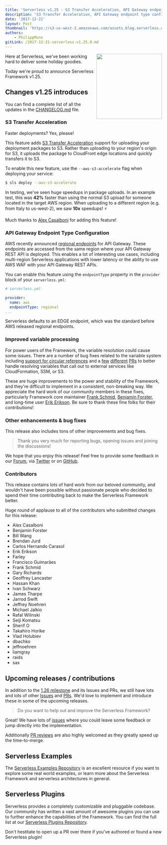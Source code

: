 ```yaml
---
title: 'Serverless v1.25 - S3 Transfer Acceleration, API Gateway endpoint type configuration, variable system improvements'
description: 'S3 Transfer Acceleration, API Gateway endpoint type configuration, variable system improvements, enhancements, bug fixes and more added in the Serverless Framework v1.25 release.'
date: '2017-12-21'
layout: Post
thumbnail: 'https://s3-us-west-2.amazonaws.com/assets.blog.serverless.com/framework_v1.25_1.jpg'
authors:
    - PhilippMuns
gitLink: /2017-12-21-serverless-v1.25.0.md
---
```


<img align="right" src="https://s3-us-west-2.amazonaws.com/assets.blog.serverless.com/framework_v1.25_1.jpg" width="210px" >

Here at Serverless, we've been working hard to deliver some holiday goodies. 

Today we're proud to announce Serverless Framework v1.25.


## Changes v1.25 introduces

You can find a complete list of all the updates in the [CHANGELOG.md](https://github.com/serverless/serverless/blob/master/CHANGELOG.md) file.

### S3 Transfer Acceleration

Faster deployments? Yes, please!

This feature adds [S3 Transfer Acceleration](http://docs.aws.amazon.com/AmazonS3/latest/dev/transfer-acceleration.html) support for uploading your deployment packages to S3. Rather than uploading to your region's origin for S3, it uploads the package to CloudFront edge locations and quickly transfers it to S3. 

To enable this new feature, use the `--aws-s3-accelerate` flag when deploying your service:

```bash
$ sls deploy --aws-s3-accelerate
```

In testing, we've seen huge speedups in package uploads. In an example test, this was **42%** faster than using the normal S3 upload for someone located in the target AWS region. When uploading to a different region (e.g. from Italy to us-west-2), we saw **10x** speedups! ⚡️ 

Much thanks to [Alex Casalboni](https://twitter.com/alex_casalboni) for adding this feature!

### API Gateway Endpoint Type Configuration

AWS recently announced [regional endpoints](https://aws.amazon.com/about-aws/whats-new/2017/11/amazon-api-gateway-supports-regional-api-endpoints/) for API Gateway. These endpoints are accessed from the same region where your API Gateway REST API is deployed. This enables a lot of interesting use cases, including multi-region Serverless applications with lower latency or the ability to use AWS WAF with your API Gateway REST APIs.

You can enable this feature using the `endpointType` property in the `provider` block of your `serverless.yml`:

```yml
# serverless.yml

provider:
  name: aws
  endpointType: regional
...
```

Serverless defaults to an EDGE endpoint, which was the standard before AWS released regional endpoints. 

### Improved variable processing

For power users of the Framework, the variable resolution could cause some issues. There are a number of bug fixes related to the variable system including [support for circular references](https://github.com/serverless/serverless/pull/4144) and a [few](https://github.com/serverless/serverless/pull/4499) [different](https://github.com/serverless/serverless/pull/4294) [PRs](https://github.com/serverless/serverless/pull/4518) to better handle resolving variables that call out to external services like CloudFormation, SSM, or S3.

These are huge improvements to the power and stability of the Framework, and they're difficult to implement in a consistent, non-breaking way. We appreciate the hard work of our community members in these fixes, particularly Framework core maintainer [Frank Schmid](https://github.com/HyperBrain), [Benjamin Forster](https://github.com/e-e-e), and long-time user [Erik Erikson](https://github.com/erikerikson). Be sure to thank these fine folks for their contributions!

### Other enhancements & bug fixes

This release also includes tons of other improvements and bug fixes.

> Thank you very much for reporting bugs, opening issues and joining the discussions!

We hope that you enjoy this release! Feel free to provide some feedback in our [Forum](https://forum.serverless.com), via [Twitter](https://twitter.com/goserverless) or on [GitHub](https://github.com/serverless/serverless).

### Contributors 

This release contains lots of hard work from our beloved community, and wouldn't have been possible without passionate people who decided to spend their time contributing back to make the Serverless Framework better.

Huge round of applause to all of the contributors who submitted changes for this release:

- Alex Casalboni
- Benjamin Forster
- Bill Wang
- Brendan Jurd
- Carlos Hernando Carasol
- Erik Erikson
- Farley
- Francisco Guimarães
- Frank Schmid
- Gary Richards
- Geoffrey Lancaster
- Hassan Khan
- Ivan Schwarz
- James Tharpe
- Jarrod Swift
- Jeffrey Noehren
- Michael Jalkio
- Rafal Wilinski
- Seiji Komatsu
- Sherif O
- Takahiro Horike
- Vlad Holubiev
- dbachko
- jeffnoehren
- liamgray
- raids
- sax

## Upcoming releases / contributions

In addition to the [1.26 milestone](https://github.com/serverless/serverless/milestone/41) and its Issues and PRs, we still have lots and lots of other [Issues](https://github.com/serverless/serverless/issues) and [PRs](https://github.com/serverless/serverless/pulls). We'd love to implement and introduce these in some of the upcoming releases.

> Do you want to help out and improve the Serverless Framework?

Great! We have lots of [issues](https://github.com/serverless/serverless/issues) where you could leave some feedback or jump directly into the implementation.

Additionally [PR reviews](https://github.com/serverless/serverless/pulls) are also highly welcomed as they greatly speed up the time-to-merge.

## Serverless Examples

The [Serverless Examples Repository](https://github.com/serverless/examples) is an excellent resource if you want to explore some real world examples, or learn more about the Serverless Framework and serverless architectures in general.

## Serverless Plugins

Serverless provides a completely customizable and pluggable codebase. Our community has written a vast amount of awesome plugins you can use to further enhance the capabilities of the Framework. You can find the full list at our [Serverless Plugins Repository](https://github.com/serverless/plugins).

Don't hestitate to open up a PR over there if you've authored or found a new Serverless plugin!

